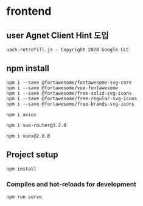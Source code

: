 # frontend

## user Agnet Client Hint 도입
```
uach-retrofill.js - Copyright 2020 Google LLC
```

## npm install
```
npm i --save @fortawesome/fontawesome-svg-core
npm i --save @fortawesome/vue-fontawesome
npm i --save @fortawesome/free-solid-svg-icons
npm i --save @fortawesome/free-regular-svg-icons
npm i --save @fortawesome/free-brands-svg-icons

npm i axios

npm i vue-router@3.2.0

npm i vuex@2.0.0
```


## Project setup
```
npm install
```

### Compiles and hot-reloads for development
```
npm run serve
```

